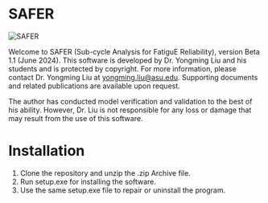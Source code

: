 # SAFER

![SAFER](https://github.com/ymlasu/SAFER/assets/33670544/69cfa940-9c49-4bfd-b531-58f739f15024)

Welcome to SAFER (Sub-cycle Analysis for FatiguE Reliability), version Beta 1.1 (June 2024). This software is developed by Dr. Yongming Liu and his students and is protected by copyright. For more information, please contact Dr. Yongming Liu at yongming.liu@asu.edu. Supporting documents and related publications are available upon request. 

The author has conducted model verification and validation to the best of his ability. However, Dr. Liu is not responsible for any loss or damage that may result from the use of this software.

# Installation
1. Clone the repository and unzip the .zip Archive file.
2. Run setup.exe for installing the software.
3. Use the same setup.exe file to repair or uninstall the program.
